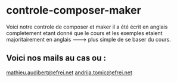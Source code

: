 # controle-composer-maker

Voici notre controle de composer et maker il a été écrit en anglais completement etant donné que le cours et les exemples etaient majoritairement en anglais ---> plus simple de se baser du cours. 


## Voici nos mails au cas ou : 
mathieu.audibert@efrei.net
andrija.tomic@efrei.net

